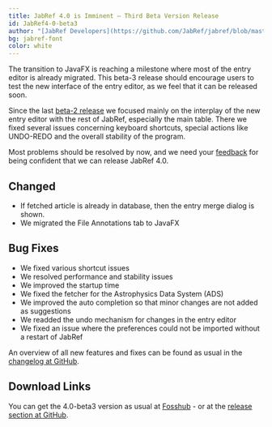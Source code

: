 ```yaml
---
title: JabRef 4.0 is Imminent – Third Beta Version Release 
id: JabRef4-0-beta3
author: "[JabRef Developers](https://github.com/JabRef/jabref/blob/master/DEVELOPERS)"
bg: jabref-font
color: white
---
```


The transition to JavaFX is reaching a milestone where most of the entry editor is already migrated.
This beta-3 release should encourage users to test the new interface of the entry editor, as we feel that it can be released soon.

Since the last [beta-2 release](http://blog.jabref.org/2017/07/19/JabRef4-0-beta2) we focused mainly on the interplay of the new entry editor with the rest of JabRef, especially the main table.
There we fixed several issues concerning keyboard shortcuts, special actions like UNDO-REDO and the overall stability of the program.

Most problems should be resolved by now, and we need your [feedback](https://github.com/JabRef/jabref/issues/new) for being confident that we can release JabRef 4.0. 


## Changed

- If fetched article is already in database, then the entry merge dialog is shown.
- We migrated the File Annotations tab to JavaFX


## Bug Fixes

- We fixed various shortcut issues
- We resolved performance and stability issues
- We improved the startup time
- We fixed the fetcher for the Astrophysics Data System (ADS)
- We improved the auto completion so that minor changes are not added as suggestions
- We readded the undo mechanism for changes in the entry editor 
- We fixed an issue where the preferences could not be imported without a restart of JabRef


An overview of all new features and fixes can be found as usual in the [changelog at GitHub](https://github.com/JabRef/jabref/blob/v4.0-beta3/CHANGELOG.md).

## Download Links

You can get the 4.0-beta3 version as usual at [Fosshub](http://www.fosshub.com/JabRef.html) - or at the [release section at GitHub](https://github.com/JabRef/jabref/releases/tag/v4.0-beta3).
